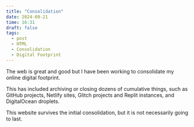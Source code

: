 ```yaml
---
title: "Consolidation"
date: 2024-09-21
time: 16:31
draft: false
tags:
  - post
  - HTML
  - Consolidation
  - Digital Footprint
---
```


The web is great and good but I have been working to consolidate my online digital footprint.

This has included archiving or closing dozens of cumulative things, such as GitHub projects, Netlify sites, Glitch projects and Replit instances, and DigitalOcean droplets.

This website survives the initial consolidation, but it is not necessarily going to last. 


